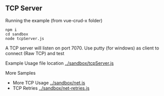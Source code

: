 ## TCP Server

Running the example (from vue-crud-x folder)

```
npm i
cd sandbox
node tcpServer.js
```

A TCP server will listen on port 7070. Use putty (for windows) as client to connect (Raw TCP) and test

Example Usage file location [../sandbox/tcpServer.js](../sandbox/tcpServer.js)

More Samples
- More TCP Usage [../sandbox/net.js](../sandbox/net.js)
- TCP Retries [../sandbox/net-retries.js](../sandbox/net-retries.js)
